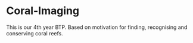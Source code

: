 # Coral-Imaging
This is our 4th year BTP. Based on motivation for finding, recognising and conserving coral reefs.
